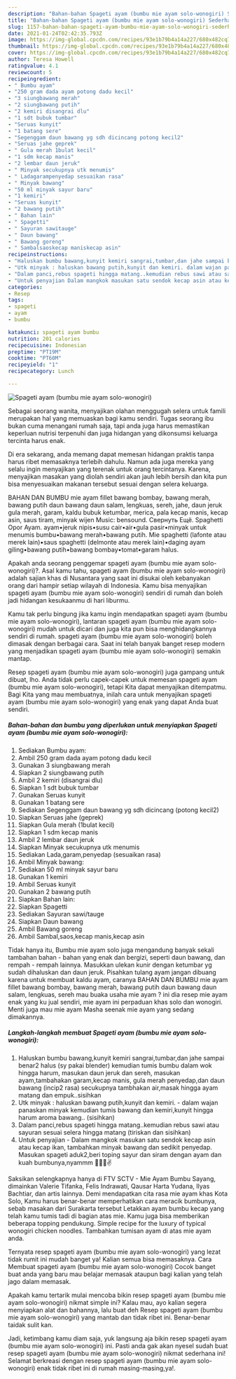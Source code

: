```yaml
---
description: "Bahan-bahan Spageti ayam (bumbu mie ayam solo-wonogiri) Sederhana dan Mudah Dibuat"
title: "Bahan-bahan Spageti ayam (bumbu mie ayam solo-wonogiri) Sederhana dan Mudah Dibuat"
slug: 1157-bahan-bahan-spageti-ayam-bumbu-mie-ayam-solo-wonogiri-sederhana-dan-mudah-dibuat
date: 2021-01-24T02:42:35.793Z
image: https://img-global.cpcdn.com/recipes/93e1b79b4a14a227/680x482cq70/spageti-ayam-bumbu-mie-ayam-solo-wonogiri-foto-resep-utama.jpg
thumbnail: https://img-global.cpcdn.com/recipes/93e1b79b4a14a227/680x482cq70/spageti-ayam-bumbu-mie-ayam-solo-wonogiri-foto-resep-utama.jpg
cover: https://img-global.cpcdn.com/recipes/93e1b79b4a14a227/680x482cq70/spageti-ayam-bumbu-mie-ayam-solo-wonogiri-foto-resep-utama.jpg
author: Teresa Howell
ratingvalue: 4.1
reviewcount: 5
recipeingredient:
- " Bumbu ayam"
- "250 gram dada ayam potong dadu kecil"
- "3 siungbawang merah"
- "2 siungbawang putih"
- "2 kemiri disangrai dlu"
- "1 sdt bubuk tumbar"
- "Seruas kunyit"
- "1 batang sere"
- "Segenggam daun bawang yg sdh dicincang potong kecil2"
- "Seruas jahe geprek"
- " Gula merah 1bulat kecil"
- "1 sdm kecap manis"
- "2 lembar daun jeruk"
- " Minyak secukupnya utk menumis"
- " Ladagarampenyedap sesuaikan rasa"
- " Minyak bawang"
- "50 ml minyak sayur baru"
- "1 kemiri"
- "Seruas kunyit"
- "2 bawang putih"
- " Bahan lain"
- " Spagetti"
- " Sayuran sawitauge"
- " Daun bawang"
- " Bawang goreng"
- " Sambalsaoskecap maniskecap asin"
recipeinstructions:
- "Haluskan bumbu bawang,kunyit kemiri sangrai,tumbar,dan jahe sampai benar2 halus (sy pakai blender) kemudian tumis bumbu dalam wok hingga harum, masukan daun jeruk dan sereh, masukan ayam,tambahakan garam,kecap manis, gula merah penyedap,dan daun bawang (incip2 rasa) secukupnya tambhakan air,masak hingga ayam matang dan empuk..sisihkan"
- "Utk minyak : haluskan bawang putih,kunyit dan kemiri. dalam wajan panaskan minyak kemudian tumis bawang dan kemiri,kunyit hingga harum aroma bawang.. (sisihkan)"
- "Dalam panci,rebus spageti hingga matang..kemudian rebus sawi atau sayuran sesuai selera hingga matang (tiriskan dan sisihkan)"
- "Untuk penyajian Dalam mangkok masukan satu sendok kecap asin atau kecap ikan, tambahkan minyak bawang dan sedikit penyedap. Masukan spageti aduk2,beri toping sayur dan siram dengan ayam dan kuah bumbunya,nyammm 🤤🤤😚✌️"
categories:
- Resep
tags:
- spageti
- ayam
- bumbu

katakunci: spageti ayam bumbu 
nutrition: 201 calories
recipecuisine: Indonesian
preptime: "PT19M"
cooktime: "PT60M"
recipeyield: "1"
recipecategory: Lunch

---
```



![Spageti ayam (bumbu mie ayam solo-wonogiri)](https://img-global.cpcdn.com/recipes/93e1b79b4a14a227/680x482cq70/spageti-ayam-bumbu-mie-ayam-solo-wonogiri-foto-resep-utama.jpg)

Sebagai seorang wanita, menyajikan olahan menggugah selera untuk famili merupakan hal yang memuaskan bagi kamu sendiri. Tugas seorang ibu bukan cuma menangani rumah saja, tapi anda juga harus memastikan keperluan nutrisi terpenuhi dan juga hidangan yang dikonsumsi keluarga tercinta harus enak.

Di era  sekarang, anda memang dapat memesan hidangan praktis tanpa harus ribet memasaknya terlebih dahulu. Namun ada juga mereka yang selalu ingin menyajikan yang terenak untuk orang tercintanya. Karena, menyajikan masakan yang diolah sendiri akan jauh lebih bersih dan kita pun bisa menyesuaikan makanan tersebut sesuai dengan selera keluarga. 

BAHAN DAN BUMBU mie ayam fillet bawang bombay, bawang merah, bawang putih daun bawang daun salam, lengkuas, sereh, jahe, daun jeruk gula merah, garam, kaldu bubuk ketumbar, merica, pala kecap manis, kecap asin, saus tiram, minyak wijen Music: bensound. Свернуть Ещё. Spaghetti Opor Ayam. ayam•jeruk nipis•susu cair•air•gula pasir•minyak untuk menumis bumbu•bawang merah•bawang putih. Mie spaghetti (lafonte atau merek lain)•saus spaghetti (delmonte atau merek lain)•daging ayam giling•bawang putih•bawang bombay•tomat•garam halus.

Apakah anda seorang penggemar spageti ayam (bumbu mie ayam solo-wonogiri)?. Asal kamu tahu, spageti ayam (bumbu mie ayam solo-wonogiri) adalah sajian khas di Nusantara yang saat ini disukai oleh kebanyakan orang dari hampir setiap wilayah di Indonesia. Kamu bisa menyajikan spageti ayam (bumbu mie ayam solo-wonogiri) sendiri di rumah dan boleh jadi hidangan kesukaanmu di hari liburmu.

Kamu tak perlu bingung jika kamu ingin mendapatkan spageti ayam (bumbu mie ayam solo-wonogiri), lantaran spageti ayam (bumbu mie ayam solo-wonogiri) mudah untuk dicari dan juga kita pun bisa menghidangkannya sendiri di rumah. spageti ayam (bumbu mie ayam solo-wonogiri) boleh dimasak dengan berbagai cara. Saat ini telah banyak banget resep modern yang menjadikan spageti ayam (bumbu mie ayam solo-wonogiri) semakin mantap.

Resep spageti ayam (bumbu mie ayam solo-wonogiri) juga gampang untuk dibuat, lho. Anda tidak perlu capek-capek untuk memesan spageti ayam (bumbu mie ayam solo-wonogiri), tetapi Kita dapat menyajikan ditempatmu. Bagi Kita yang mau membuatnya, inilah cara untuk menyajikan spageti ayam (bumbu mie ayam solo-wonogiri) yang enak yang dapat Anda buat sendiri.

<!--inarticleads1-->

##### Bahan-bahan dan bumbu yang diperlukan untuk menyiapkan Spageti ayam (bumbu mie ayam solo-wonogiri):

1. Sediakan  Bumbu ayam:
1. Ambil 250 gram dada ayam potong dadu kecil
1. Gunakan 3 siungbawang merah
1. Siapkan 2 siungbawang putih
1. Ambil 2 kemiri (disangrai dlu)
1. Siapkan 1 sdt bubuk tumbar
1. Gunakan Seruas kunyit
1. Gunakan 1 batang sere
1. Sediakan Segenggam daun bawang yg sdh dicincang (potong kecil2)
1. Siapkan Seruas jahe (geprek)
1. Siapkan  Gula merah (1bulat kecil)
1. Siapkan 1 sdm kecap manis
1. Ambil 2 lembar daun jeruk
1. Siapkan  Minyak secukupnya utk menumis
1. Sediakan  Lada,garam,penyedap (sesuaikan rasa)
1. Ambil  Minyak bawang:
1. Sediakan 50 ml minyak sayur baru
1. Gunakan 1 kemiri
1. Ambil Seruas kunyit
1. Gunakan 2 bawang putih
1. Siapkan  Bahan lain:
1. Siapkan  Spagetti
1. Sediakan  Sayuran sawi/tauge
1. Siapkan  Daun bawang
1. Ambil  Bawang goreng
1. Ambil  Sambal,saos,kecap manis,kecap asin


Tidak hanya itu, Bumbu mie ayam solo juga mengandung banyak sekali tambahan bahan - bahan yang enak dan bergizi, seperti daun bawang, dan rempah - rempah lainnya. Masukkan ulekan kunir dengan ketumbar yg sudah dihaluskan dan daun jeruk. Pisahkan tulang ayam jangan dibuang karena untuk membuat kaldu ayam, caranya  BAHAN DAN BUMBU mie ayam fillet bawang bombay, bawang merah, bawang putih daun bawang daun salam, lengkuas, sereh mau buaka usaha mie ayam ? ini dia resep mie ayam enak yang ku jual sendiri, mie ayam ini perpaduan khas solo dan wonogiri. Menti juga mau mie ayam Masha seenak mie ayam yang sedang dimakannya. 

<!--inarticleads2-->

##### Langkah-langkah membuat Spageti ayam (bumbu mie ayam solo-wonogiri):

1. Haluskan bumbu bawang,kunyit kemiri sangrai,tumbar,dan jahe sampai benar2 halus (sy pakai blender) kemudian tumis bumbu dalam wok hingga harum, masukan daun jeruk dan sereh, masukan ayam,tambahakan garam,kecap manis, gula merah penyedap,dan daun bawang (incip2 rasa) secukupnya tambhakan air,masak hingga ayam matang dan empuk..sisihkan
1. Utk minyak : haluskan bawang putih,kunyit dan kemiri. - dalam wajan panaskan minyak kemudian tumis bawang dan kemiri,kunyit hingga harum aroma bawang.. (sisihkan)
1. Dalam panci,rebus spageti hingga matang..kemudian rebus sawi atau sayuran sesuai selera hingga matang (tiriskan dan sisihkan)
1. Untuk penyajian - Dalam mangkok masukan satu sendok kecap asin atau kecap ikan, tambahkan minyak bawang dan sedikit penyedap. Masukan spageti aduk2,beri toping sayur dan siram dengan ayam dan kuah bumbunya,nyammm 🤤🤤😚✌️


Saksikan selengkapnya hanya di FTV SCTV - Mie Ayam Bumbu Sayang, dimainkan Valerie Tifanka, Felis Indrawati, Qausar Harta Yudana, Ilyas Bachtiar, dan artis lainnya. Demi mendapatkan cita rasa mie ayam khas Kota Solo, Kamu harus benar-benar memperhatikan cara meracik bumbunya, sebab masakan dari Surakarta tersebut Letakkan ayam bumbu kecap yang telah kamu tumis tadi di bagian atas mie. Kamu juga bisa memberikan beberapa topping pendukung. Simple recipe for the luxury of typical wonogiri chicken noodles. Tambahkan tumisan ayam di atas mie ayam anda. 

Ternyata resep spageti ayam (bumbu mie ayam solo-wonogiri) yang lezat tidak rumit ini mudah banget ya! Kalian semua bisa memasaknya. Cara Membuat spageti ayam (bumbu mie ayam solo-wonogiri) Cocok banget buat anda yang baru mau belajar memasak ataupun bagi kalian yang telah jago dalam memasak.

Apakah kamu tertarik mulai mencoba bikin resep spageti ayam (bumbu mie ayam solo-wonogiri) nikmat simple ini? Kalau mau, ayo kalian segera menyiapkan alat dan bahannya, lalu buat deh Resep spageti ayam (bumbu mie ayam solo-wonogiri) yang mantab dan tidak ribet ini. Benar-benar taidak sulit kan. 

Jadi, ketimbang kamu diam saja, yuk langsung aja bikin resep spageti ayam (bumbu mie ayam solo-wonogiri) ini. Pasti anda gak akan nyesel sudah buat resep spageti ayam (bumbu mie ayam solo-wonogiri) nikmat sederhana ini! Selamat berkreasi dengan resep spageti ayam (bumbu mie ayam solo-wonogiri) enak tidak ribet ini di rumah masing-masing,ya!.

